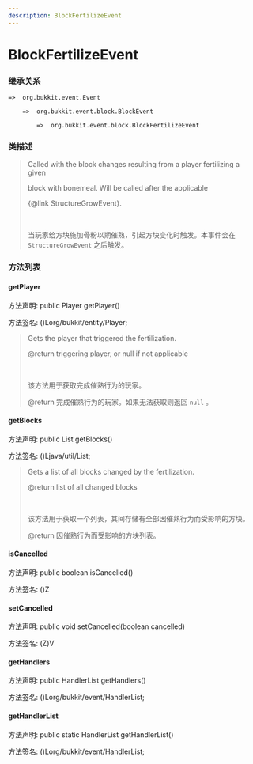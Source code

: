 ```yaml
---
description: BlockFertilizeEvent
---
```


# BlockFertilizeEvent

### 继承关系

    =>  org.bukkit.event.Event

        =>  org.bukkit.event.block.BlockEvent

            =>  org.bukkit.event.block.BlockFertilizeEvent

### 类描述

> Called with the block changes resulting from a player fertilizing a given
> 
> block with bonemeal. Will be called after the applicable
> 
> {@link StructureGrowEvent}.
> 
> <br>
> 
> 当玩家给方块施加骨粉以期催熟，引起方块变化时触发。本事件会在 `StructureGrowEvent` 之后触发。

### 方法列表

#### getPlayer

方法声明: public Player getPlayer()

方法签名: ()Lorg/bukkit/entity/Player;

> Gets the player that triggered the fertilization.
> 
> @return triggering player, or null if not applicable
> 
> <br>
> 
> 该方法用于获取完成催熟行为的玩家。
> 
> @return 完成催熟行为的玩家。如果无法获取则返回 `null` 。

#### getBlocks

方法声明: public List<BlockState> getBlocks()

方法签名: ()Ljava/util/List;

> Gets a list of all blocks changed by the fertilization.
> 
> @return list of all changed blocks
> 
> <br>
> 
> 该方法用于获取一个列表，其间存储有全部因催熟行为而受影响的方块。
> 
> @return 因催熟行为而受影响的方块列表。

#### isCancelled

方法声明: public boolean isCancelled()

方法签名: ()Z

#### setCancelled

方法声明: public void setCancelled(boolean cancelled)

方法签名: (Z)V

#### getHandlers

方法声明: public HandlerList getHandlers()

方法签名: ()Lorg/bukkit/event/HandlerList;

#### getHandlerList

方法声明: public static HandlerList getHandlerList()

方法签名: ()Lorg/bukkit/event/HandlerList;